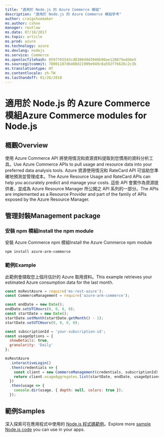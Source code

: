 ```yaml
---
title: "適用於 Node.js 的 Azure Commerce 模組"
description: "適用於 Node.js 的 Azure Commerce 模組參考"
author: craigshoemaker
ms.author: cshoe
manager: routlaw
ms.date: 07/18/2017
ms.topic: article
ms.prod: azure
ms.technology: azure
ms.devlang: nodejs
ms.service: Commerce
ms.openlocfilehash: 0597765543cd838049d3946b90ae128875edd4e5
ms.sourcegitcommit: 78001187db408d21909e949c8a592f76626c2c3b
ms.translationtype: HT
ms.contentlocale: zh-TW
ms.lasthandoff: 01/26/2018
---
```

# <a name="azure-commerce-modules-for-nodejs"></a><span data-ttu-id="9c60b-103">適用於 Node.js 的 Azure Commerce 模組</span><span class="sxs-lookup"><span data-stu-id="9c60b-103">Azure Commerce modules for Node.js</span></span>

## <a name="overview"></a><span data-ttu-id="9c60b-104">概觀</span><span class="sxs-lookup"><span data-stu-id="9c60b-104">Overview</span></span>

<span data-ttu-id="9c60b-105">使用 Azure Commerce API 將使用情況和資源資料提取到您慣用的資料分析工具。</span><span class="sxs-lookup"><span data-stu-id="9c60b-105">Use Azure Commerce APIs to pull usage and resource data into your preferred data analysis tools.</span></span> <span data-ttu-id="9c60b-106">Azure 資源使用情況和 RateCard API 可協助您準確地預測並管理成本。</span><span class="sxs-lookup"><span data-stu-id="9c60b-106">The Azure Resource Usage and RateCard APIs can help you accurately predict and manage your costs.</span></span> <span data-ttu-id="9c60b-107">這些 API 會實作為資源提供者，並成為 Azure Resource Manager 所公開之 API 系列的一部分。</span><span class="sxs-lookup"><span data-stu-id="9c60b-107">The APIs are implemented as a Resource Provider and part of the family of APIs exposed by the Azure Resource Manager.</span></span>

## <a name="management-package"></a><span data-ttu-id="9c60b-108">管理封裝</span><span class="sxs-lookup"><span data-stu-id="9c60b-108">Management package</span></span>

### <a name="install-the-npm-module"></a><span data-ttu-id="9c60b-109">安裝 npm 模組</span><span class="sxs-lookup"><span data-stu-id="9c60b-109">Install the npm module</span></span>

<span data-ttu-id="9c60b-110">安裝 Azure Commerce npm 模組</span><span class="sxs-lookup"><span data-stu-id="9c60b-110">Install the Azure Commerce npm module</span></span>

```bash
npm install azure-arm-commerce
```

### <a name="example"></a><span data-ttu-id="9c60b-111">範例</span><span class="sxs-lookup"><span data-stu-id="9c60b-111">Example</span></span>

<span data-ttu-id="9c60b-112">此範例會擷取您上個月估計的 Azure 取用資料。</span><span class="sxs-lookup"><span data-stu-id="9c60b-112">This example retrieves your estimated Azure consumption data for the last month.</span></span>

```javascript
const msRestAzure = require('ms-rest-azure');
const CommerceManagement = require('azure-arm-commerce');

const endDate = new Date();
endDate.setUTCHours(0, 0, 0, 0);
const startDate = new Date();
startDate.setMonth(startDate.getMonth() - 1);
startDate.setUTCHours(0, 0, 0, 0);

const subscriptionId = 'your-subscription-id';
const usageOptions = {
  showDetails: true,
  granularity: 'Daily'
};

msRestAzure
  .interactiveLogin()
  .then(credentials => {
    const client = new CommerceManagement(credentials, subscriptionId);
    return client.usageAggregates.list(startDate, endDate, usageOptions);
  })
  .then(usage => {
    console.dir(usage, { depth: null, colors: true });
  });
```

## <a name="samples"></a><span data-ttu-id="9c60b-113">範例</span><span class="sxs-lookup"><span data-stu-id="9c60b-113">Samples</span></span>

<span data-ttu-id="9c60b-114">深入探索可在應用程式中使用的 [Node.js 程式碼範例](https://azure.microsoft.com/resources/samples/?platform=nodejs)。</span><span class="sxs-lookup"><span data-stu-id="9c60b-114">Explore more [sample Node.js code](https://azure.microsoft.com/resources/samples/?platform=nodejs) you can use in your apps.</span></span>
